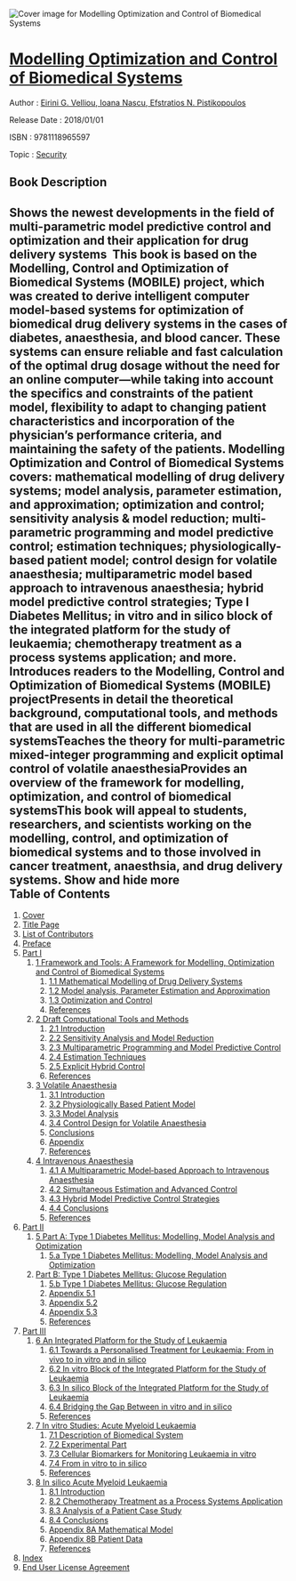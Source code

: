 ![Cover image for Modelling Optimization and Control of Biomedical Systems](https://imgdetail.ebookreading.net/cover/cover/security/EB9781118965597.jpg)

[Modelling Optimization and Control of Biomedical Systems](https://ebookreading.net/view/book/Modelling+Optimization+and+Control+of+Biomedical+Systems-EB9781118965597_1.html "Modelling Optimization and Control of Biomedical Systems")
====================================================================================================================

Author : [Eirini G. Velliou](https://ebookreading.net/search/author/Eirini+G.+Velliou),[ Ioana Nascu](https://ebookreading.net/search/author/+Ioana+Nascu),[ Efstratios N. Pistikopoulos](https://ebookreading.net/search/author/+Efstratios+N.+Pistikopoulos)

Release Date : 2018/01/01

ISBN : 9781118965597

Topic : [Security](https://ebookreading.net/search/category/security)

Book Description
-----------------

 Shows the newest developments in the field of multi-parametric model predictive control and optimization and their application for drug delivery systems 
This book is based on the Modelling, Control and Optimization of Biomedical Systems (MOBILE) project, which was created to derive intelligent computer model-based systems for optimization of biomedical drug delivery systems in the cases of diabetes, anaesthesia, and blood cancer. These systems can ensure reliable and fast calculation of the optimal drug dosage without the need for an online computer—while taking into account the specifics and constraints of the patient model, flexibility to adapt to changing patient characteristics and incorporation of the physician’s performance criteria, and maintaining the safety of the patients.
Modelling Optimization and Control of Biomedical Systems covers: mathematical modelling of drug delivery systems; model analysis, parameter estimation, and approximation; optimization and control; sensitivity analysis &amp; model reduction; multi-parametric programming and model predictive control; estimation techniques; physiologically-based patient model; control design for volatile anaesthesia; multiparametric model based approach to intravenous anaesthesia; hybrid model predictive control strategies; Type I Diabetes Mellitus; in vitro and in silico block of the integrated platform for the study of leukaemia; chemotherapy treatment as a process systems application; and more.
Introduces readers to the Modelling, Control and Optimization of Biomedical Systems (MOBILE) projectPresents in detail the theoretical background, computational tools, and methods that are used in all the different biomedical systemsTeaches the theory for multi-parametric mixed-integer programming and explicit optimal control of volatile anaesthesiaProvides an overview of the framework for modelling, optimization, and control of biomedical systemsThis book will appeal to students, researchers, and scientists working on the modelling, control, and optimization of biomedical systems and to those involved in cancer treatment, anaesthsia, and drug delivery systems.
        Show and hide more                
Table of Contents
-----------------

1. [Cover](https://ebookreading.net/view/book/Modelling+Optimization+and+Control+of+Biomedical+Systems-EB9781118965597_1.html)
1. [Title Page](https://ebookreading.net/view/book/Modelling+Optimization+and+Control+of+Biomedical+Systems-EB9781118965597_3.html)
1. [List of Contributors](https://ebookreading.net/view/book/Modelling+Optimization+and+Control+of+Biomedical+Systems-EB9781118965597_5.html)
1. [Preface](https://ebookreading.net/view/book/Modelling+Optimization+and+Control+of+Biomedical+Systems-EB9781118965597_6.html)
1. [Part I](https://ebookreading.net/view/book/Modelling+Optimization+and+Control+of+Biomedical+Systems-EB9781118965597_7.html)
    1. [1 Framework and Tools: A Framework for Modelling, Optimization and Control of Biomedical Systems](https://ebookreading.net/view/book/Modelling+Optimization+and+Control+of+Biomedical+Systems-EB9781118965597_8.html)
        1. [1.1 Mathematical Modelling of Drug Delivery Systems](https://ebookreading.net/view/book/Modelling+Optimization+and+Control+of+Biomedical+Systems-EB9781118965597_8.html#head-2-1)
        1. [1.2 Model analysis, Parameter Estimation and Approximation](https://ebookreading.net/view/book/Modelling+Optimization+and+Control+of+Biomedical+Systems-EB9781118965597_8.html#head-2-2)
        1. [1.3 Optimization and Control](https://ebookreading.net/view/book/Modelling+Optimization+and+Control+of+Biomedical+Systems-EB9781118965597_8.html#head-2-3)
        1. [References](https://ebookreading.net/view/book/Modelling+Optimization+and+Control+of+Biomedical+Systems-EB9781118965597_8.html#head-2-4)
    1. [2 Draft Computational Tools and Methods](https://ebookreading.net/view/book/Modelling+Optimization+and+Control+of+Biomedical+Systems-EB9781118965597_9.html)
        1. [2.1 Introduction](https://ebookreading.net/view/book/Modelling+Optimization+and+Control+of+Biomedical+Systems-EB9781118965597_9.html#head-2-5)
        1. [2.2 Sensitivity Analysis and Model Reduction](https://ebookreading.net/view/book/Modelling+Optimization+and+Control+of+Biomedical+Systems-EB9781118965597_9.html#head-2-6)
        1. [2.3 Multiparametric Programming and Model Predictive Control](https://ebookreading.net/view/book/Modelling+Optimization+and+Control+of+Biomedical+Systems-EB9781118965597_9.html#head-2-7)
        1. [2.4 Estimation Techniques](https://ebookreading.net/view/book/Modelling+Optimization+and+Control+of+Biomedical+Systems-EB9781118965597_9.html#head-2-8)
        1. [2.5 Explicit Hybrid Control](https://ebookreading.net/view/book/Modelling+Optimization+and+Control+of+Biomedical+Systems-EB9781118965597_9.html#head-2-9)
        1. [References](https://ebookreading.net/view/book/Modelling+Optimization+and+Control+of+Biomedical+Systems-EB9781118965597_9.html#head-2-10)
    1. [3 Volatile Anaesthesia](https://ebookreading.net/view/book/Modelling+Optimization+and+Control+of+Biomedical+Systems-EB9781118965597_10.html)
        1. [3.1 Introduction](https://ebookreading.net/view/book/Modelling+Optimization+and+Control+of+Biomedical+Systems-EB9781118965597_10.html#head-2-11)
        1. [3.2 Physiologically Based Patient Model](https://ebookreading.net/view/book/Modelling+Optimization+and+Control+of+Biomedical+Systems-EB9781118965597_10.html#head-2-12)
        1. [3.3 Model Analysis](https://ebookreading.net/view/book/Modelling+Optimization+and+Control+of+Biomedical+Systems-EB9781118965597_10.html#head-2-13)
        1. [3.4 Control Design for Volatile Anaesthesia](https://ebookreading.net/view/book/Modelling+Optimization+and+Control+of+Biomedical+Systems-EB9781118965597_10.html#head-2-14)
        1. [Conclusions](https://ebookreading.net/view/book/Modelling+Optimization+and+Control+of+Biomedical+Systems-EB9781118965597_10.html#head-2-15)
        1. [Appendix](https://ebookreading.net/view/book/Modelling+Optimization+and+Control+of+Biomedical+Systems-EB9781118965597_10.html#head-2-16)
        1. [References](https://ebookreading.net/view/book/Modelling+Optimization+and+Control+of+Biomedical+Systems-EB9781118965597_10.html#head-2-17)
    1. [4 Intravenous Anaesthesia](https://ebookreading.net/view/book/Modelling+Optimization+and+Control+of+Biomedical+Systems-EB9781118965597_11.html)
        1. [4.1 A Multiparametric Model‐based Approach to Intravenous Anaesthesia](https://ebookreading.net/view/book/Modelling+Optimization+and+Control+of+Biomedical+Systems-EB9781118965597_11.html#head-2-18)
        1. [4.2 Simultaneous Estimation and Advanced Control](https://ebookreading.net/view/book/Modelling+Optimization+and+Control+of+Biomedical+Systems-EB9781118965597_11.html#head-2-19)
        1. [4.3 Hybrid Model Predictive Control Strategies](https://ebookreading.net/view/book/Modelling+Optimization+and+Control+of+Biomedical+Systems-EB9781118965597_11.html#head-2-20)
        1. [4.4 Conclusions](https://ebookreading.net/view/book/Modelling+Optimization+and+Control+of+Biomedical+Systems-EB9781118965597_11.html#head-2-21)
        1. [References](https://ebookreading.net/view/book/Modelling+Optimization+and+Control+of+Biomedical+Systems-EB9781118965597_11.html#head-2-22)
1. [Part II](https://ebookreading.net/view/book/Modelling+Optimization+and+Control+of+Biomedical+Systems-EB9781118965597_12.html)
    1. [5 Part A: Type 1 Diabetes Mellitus: Modelling, Model Analysis and Optimization](https://ebookreading.net/view/book/Modelling+Optimization+and+Control+of+Biomedical+Systems-EB9781118965597_13.html)
        1. [5.a Type 1 Diabetes Mellitus: Modelling, Model Analysis and Optimization](https://ebookreading.net/view/book/Modelling+Optimization+and+Control+of+Biomedical+Systems-EB9781118965597_13.html#head-2-23)
    1. [Part B: Type 1 Diabetes Mellitus: Glucose Regulation](https://ebookreading.net/view/book/Modelling+Optimization+and+Control+of+Biomedical+Systems-EB9781118965597_14.html)
        1. [5.b Type 1 Diabetes Mellitus: Glucose Regulation](https://ebookreading.net/view/book/Modelling+Optimization+and+Control+of+Biomedical+Systems-EB9781118965597_14.html#head-2-30)
        1. [Appendix 5.1](https://ebookreading.net/view/book/Modelling+Optimization+and+Control+of+Biomedical+Systems-EB9781118965597_14.html#head-2-36)
        1. [Appendix 5.2](https://ebookreading.net/view/book/Modelling+Optimization+and+Control+of+Biomedical+Systems-EB9781118965597_14.html#head-2-37)
        1. [Appendix 5.3](https://ebookreading.net/view/book/Modelling+Optimization+and+Control+of+Biomedical+Systems-EB9781118965597_14.html#head-2-38)
        1. [References](https://ebookreading.net/view/book/Modelling+Optimization+and+Control+of+Biomedical+Systems-EB9781118965597_14.html#head-2-39)
1. [Part III](https://ebookreading.net/view/book/Modelling+Optimization+and+Control+of+Biomedical+Systems-EB9781118965597_15.html)
    1. [6 An Integrated Platform for the Study of Leukaemia](https://ebookreading.net/view/book/Modelling+Optimization+and+Control+of+Biomedical+Systems-EB9781118965597_16.html)
        1. [6.1 Towards a Personalised Treatment for Leukaemia: From in vivo to in vitro and in silico](https://ebookreading.net/view/book/Modelling+Optimization+and+Control+of+Biomedical+Systems-EB9781118965597_16.html#head-2-40)
        1. [6.2 In vitro Block of the Integrated Platform for the Study of Leukaemia](https://ebookreading.net/view/book/Modelling+Optimization+and+Control+of+Biomedical+Systems-EB9781118965597_16.html#head-2-41)
        1. [6.3 In silico Block of the Integrated Platform for the Study of Leukaemia](https://ebookreading.net/view/book/Modelling+Optimization+and+Control+of+Biomedical+Systems-EB9781118965597_16.html#head-2-42)
        1. [6.4 Bridging the Gap Between in vitro and in silico](https://ebookreading.net/view/book/Modelling+Optimization+and+Control+of+Biomedical+Systems-EB9781118965597_16.html#head-2-43)
        1. [References](https://ebookreading.net/view/book/Modelling+Optimization+and+Control+of+Biomedical+Systems-EB9781118965597_16.html#head-2-44)
    1. [7 In vitro Studies: Acute Myeloid Leukaemia](https://ebookreading.net/view/book/Modelling+Optimization+and+Control+of+Biomedical+Systems-EB9781118965597_17.html)
        1. [7.1 Description of Biomedical System](https://ebookreading.net/view/book/Modelling+Optimization+and+Control+of+Biomedical+Systems-EB9781118965597_17.html#head-2-45)
        1. [7.2 Experimental Part](https://ebookreading.net/view/book/Modelling+Optimization+and+Control+of+Biomedical+Systems-EB9781118965597_17.html#head-2-46)
        1. [7.3 Cellular Biomarkers for Monitoring Leukaemia in vitro](https://ebookreading.net/view/book/Modelling+Optimization+and+Control+of+Biomedical+Systems-EB9781118965597_17.html#head-2-47)
        1. [7.4 From in vitro to in silico](https://ebookreading.net/view/book/Modelling+Optimization+and+Control+of+Biomedical+Systems-EB9781118965597_17.html#head-2-48)
        1. [References](https://ebookreading.net/view/book/Modelling+Optimization+and+Control+of+Biomedical+Systems-EB9781118965597_17.html#head-2-49)
    1. [8 In silico Acute Myeloid Leukaemia](https://ebookreading.net/view/book/Modelling+Optimization+and+Control+of+Biomedical+Systems-EB9781118965597_18.html)
        1. [8.1 Introduction](https://ebookreading.net/view/book/Modelling+Optimization+and+Control+of+Biomedical+Systems-EB9781118965597_18.html#head-2-50)
        1. [8.2 Chemotherapy Treatment as a Process Systems Application](https://ebookreading.net/view/book/Modelling+Optimization+and+Control+of+Biomedical+Systems-EB9781118965597_18.html#head-2-51)
        1. [8.3 Analysis of a Patient Case Study](https://ebookreading.net/view/book/Modelling+Optimization+and+Control+of+Biomedical+Systems-EB9781118965597_18.html#head-2-52)
        1. [8.4 Conclusions](https://ebookreading.net/view/book/Modelling+Optimization+and+Control+of+Biomedical+Systems-EB9781118965597_18.html#head-2-53)
        1. [Appendix 8A Mathematical Model](https://ebookreading.net/view/book/Modelling+Optimization+and+Control+of+Biomedical+Systems-EB9781118965597_18.html#head-2-54)
        1. [Appendix 8B Patient Data](https://ebookreading.net/view/book/Modelling+Optimization+and+Control+of+Biomedical+Systems-EB9781118965597_18.html#head-2-55)
        1. [References](https://ebookreading.net/view/book/Modelling+Optimization+and+Control+of+Biomedical+Systems-EB9781118965597_18.html#head-2-56)
1. [Index](https://ebookreading.net/view/book/Modelling+Optimization+and+Control+of+Biomedical+Systems-EB9781118965597_19.html)
1. [End User License Agreement](https://ebookreading.net/view/book/Modelling+Optimization+and+Control+of+Biomedical+Systems-EB9781118965597_20.html)
